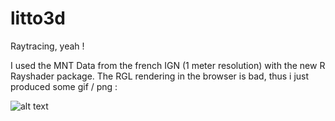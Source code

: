 # litto3d


Raytracing, yeah !

I used the MNT Data from the french IGN (1 meter resolution) with the new R Rayshader package.
The RGL rendering in the browser is bad, thus i just produced some gif / png :

![alt text](https://github.com/clementlefevre/litto3d/camaret_2.png "Logo Title Text 1")